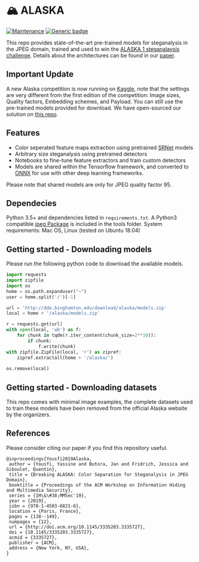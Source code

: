 # 🏔 ALASKA

[![Maintenance](https://img.shields.io/badge/Maintained%3F-no-red.svg)](https://github.com/YassineYousfi/alaska/issues)
[![Generic badge](https://img.shields.io/badge/Status-Beta-ffa500.svg)](https://github.com/YassineYousfi/alaska/pulse)

This repo provides state-of-the-art pre-trained models for steganalysis in the JPEG domain, trained and used to win the [ALASKA 1 steganalaysis challenge](https://alaska.utt.fr/#HallOfFame). Details about the architectures can be found in our [paper](http://www.ws.binghamton.edu/fridrich/Research/ALASKA-preprint1.pdf).

## Important Update
A new Alaska competition is now running on [Kaggle](https://www.kaggle.com/c/alaska2-image-steganalysis/overview), note that the settings are very different from the first edition of the competition: Image sizes, Quality factors, Embedding schemes, and Payload. You can still use the pre-trained models provided for download.
We have open-sourced our solution on [this repo](https://github.com/BloodAxe/Kaggle-2020-Alaska2).

## Features

- Color seperated feature maps extraction using pretrained [SRNet](http://www.ws.binghamton.edu/fridrich/Research/SRNet.pdf) models
- Arbitrary size steganalysis using pretrained detectors 
- Notebooks to fine-tune feature extractors and train custom detectors
- Models are shared within the Tensorflow framework, and converted to [ONNX](https://github.com/onnx/onnx) for use with other deep learning frameworks.

Please note that shared models are only for JPEG quality factor 95.

## Dependecies

Python 3.5+ and dependencies listed in `requirements.txt`.
A Python3 compatible [jpeg Package](http://www.ifs.schaathun.net/pysteg/pysteg.jpeg.html) is included in the tools folder.
System requirements: Mac OS, Linux (tested on Ubuntu 18.04)

## Getting started - Downloading models

Please run the following python code to download the available models.

```python
import requests
import zipfile
import os
home = os.path.expanduser("~")
user = home.split('/')[-1]

url = 'http://dde.binghamton.edu/download/alaska/models.zip'
local = home + '/alaska/models.zip'

r = requests.get(url)
with open(local, 'wb') as f:
    for chunk in tqdm(r.iter_content(chunk_size=2**10)): 
        if chunk:
            f.write(chunk)
with zipfile.ZipFile(local, 'r') as zipref:
    zipref.extractall(home + '/alaska/')
    
os.remove(local)
```

## Getting started - Downloading datasets

This repo comes with minimal image examples, the complete datasets used to train these models have been removed from the official Alaska website by the organizers.

## References

Please consider citing our paper if you find this repository useful.

```
@inproceedings{Yousfi2019Alaska,
 author = {Yousfi, Yassine and Butora, Jan and Fridrich, Jessica and Giboulot, Quentin},
 title = {Breaking ALASKA: Color Separation for Steganalysis in JPEG Domain},
 booktitle = {Proceedings of the ACM Workshop on Information Hiding and Multimedia Security},
 series = {IH\&\#38;MMSec'19},
 year = {2019},
 isbn = {978-1-4503-6821-6},
 location = {Paris, France},
 pages = {138--149},
 numpages = {12},
 url = {http://doi.acm.org/10.1145/3335203.3335727},
 doi = {10.1145/3335203.3335727},
 acmid = {3335727},
 publisher = {ACM},
 address = {New York, NY, USA},
} 
```
